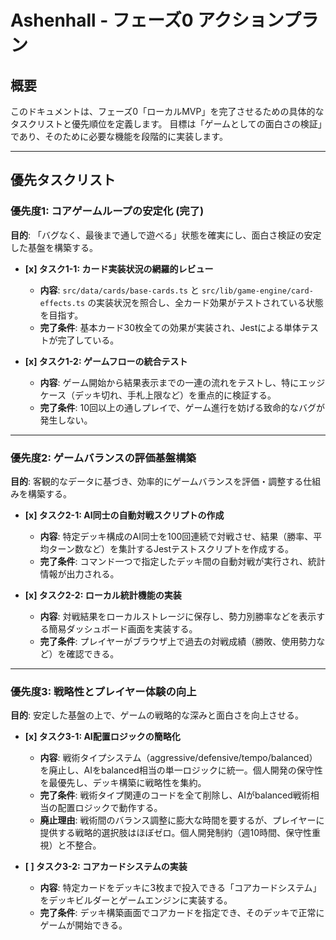 # Ashenhall - フェーズ0 アクションプラン

## 概要

このドキュメントは、フェーズ0「ローカルMVP」を完了させるための具体的なタスクリストと優先順位を定義します。
目標は「ゲームとしての面白さの検証」であり、そのために必要な機能を段階的に実装します。

---

## 優先タスクリスト

### 優先度1: コアゲームループの安定化 (完了)

**目的**: 「バグなく、最後まで通しで遊べる」状態を確実にし、面白さ検証の安定した基盤を構築する。

-   **[x] タスク1-1: カード実装状況の網羅的レビュー**
    -   **内容**: `src/data/cards/base-cards.ts` と `src/lib/game-engine/card-effects.ts` の実装状況を照合し、全カード効果がテストされている状態を目指す。
    -   **完了条件**: 基本カード30枚全ての効果が実装され、Jestによる単体テストが完了している。

-   **[x] タスク1-2: ゲームフローの統合テスト**
    -   **内容**: ゲーム開始から結果表示までの一連の流れをテストし、特にエッジケース（デッキ切れ、手札上限など）を重点的に検証する。
    -   **完了条件**: 10回以上の通しプレイで、ゲーム進行を妨げる致命的なバグが発生しない。

---

### 優先度2: ゲームバランスの評価基盤構築

**目的**: 客観的なデータに基づき、効率的にゲームバランスを評価・調整する仕組みを構築する。

-   **[x] タスク2-1: AI同士の自動対戦スクリプトの作成**
    -   **内容**: 特定デッキ構成のAI同士を100回連続で対戦させ、結果（勝率、平均ターン数など）を集計するJestテストスクリプトを作成する。
    -   **完了条件**: コマンド一つで指定したデッキ間の自動対戦が実行され、統計情報が出力される。

-   **[x] タスク2-2: ローカル統計機能の実装**
    -   **内容**: 対戦結果をローカルストレージに保存し、勢力別勝率などを表示する簡易ダッシュボード画面を実装する。
    -   **完了条件**: プレイヤーがブラウザ上で過去の対戦成績（勝敗、使用勢力など）を確認できる。

---

### 優先度3: 戦略性とプレイヤー体験の向上

**目的**: 安定した基盤の上で、ゲームの戦略的な深みと面白さを向上させる。

-   **[x] タスク3-1: AI配置ロジックの簡略化**
    -   **内容**: 戦術タイプシステム（aggressive/defensive/tempo/balanced）を廃止し、AIをbalanced相当の単一ロジックに統一。個人開発の保守性を最優先し、デッキ構築に戦略性を集約。
    -   **完了条件**: 戦術タイプ関連のコードを全て削除し、AIがbalanced戦術相当の配置ロジックで動作する。
    -   **廃止理由**: 戦術間のバランス調整に膨大な時間を要するが、プレイヤーに提供する戦略的選択肢はほぼゼロ。個人開発制約（週10時間、保守性重視）と不整合。

-   **[ ] タスク3-2: コアカードシステムの実装**
    -   **内容**: 特定カードをデッキに3枚まで投入できる「コアカードシステム」をデッキビルダーとゲームエンジンに実装する。
    -   **完了条件**: デッキ構築画面でコアカードを指定でき、そのデッキで正常にゲームが開始できる。
